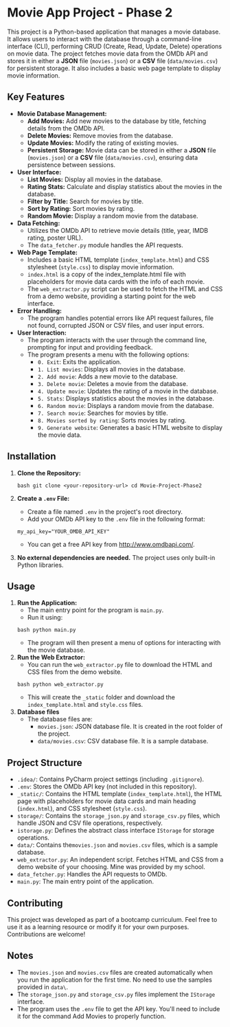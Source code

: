 # Movie App Project - Phase 2

This project is a Python-based application that manages a movie database. It allows users to interact with the database through a command-line interface (CLI), performing CRUD (Create, Read, Update, Delete) operations on movie data. The project fetches movie data from the OMDb API and stores it in either a **JSON** file (`movies.json`) or a **CSV** file (`data/movies.csv`) for persistent storage. It also includes a basic web page template to display movie information.

## Key Features

*   **Movie Database Management:**
    *   **Add Movies:** Add new movies to the database by title, fetching details from the OMDb API.
    *   **Delete Movies:** Remove movies from the database.
    *   **Update Movies:** Modify the rating of existing movies.
    *   **Persistent Storage:** Movie data can be stored in either a **JSON** file (`movies.json`) or a **CSV** file (`data/movies.csv`), ensuring data persistence between sessions.
*   **User Interface:**
    *   **List Movies:** Display all movies in the database.
    *   **Rating Stats:** Calculate and display statistics about the movies in the database.
    *   **Filter by Title:** Search for movies by title.
    *   **Sort by Rating:** Sort movies by rating.
    *   **Random Movie:** Display a random movie from the database.
*   **Data Fetching:**
    *   Utilizes the OMDb API to retrieve movie details (title, year, IMDB rating, poster URL).
    *   The `data_fetcher.py` module handles the API requests.
*   **Web Page Template:**
    *   Includes a basic HTML template (`index_template.html`) and CSS stylesheet (`style.css`) to display movie information.
    *   `index.html` is a copy of the index_template.html file with placeholders for movie data cards with the info of each movie.
    *   The `web_extractor.py` script can be used to fetch the HTML and CSS from a demo website, providing a starting point for the web interface.
*   **Error Handling:**
    *   The program handles potential errors like API request failures, file not found, corrupted JSON or CSV files, and user input errors.
*   **User Interaction:**
    *   The program interacts with the user through the command line, prompting for input and providing feedback.
    *   The program presents a menu with the following options:
        *   `0. Exit`: Exits the application.
        *   `1. List movies`: Displays all movies in the database.
        *   `2. Add movie`: Adds a new movie to the database.
        *   `3. Delete movie`: Deletes a movie from the database.
        *   `4. Update movie`: Updates the rating of a movie in the database.
        *   `5. Stats`: Displays statistics about the movies in the database.
        *   `6. Random movie`: Displays a random movie from the database.
        *   `7. Search movie`: Searches for movies by title.
        *   `8. Movies sorted by rating`: Sorts movies by rating.
        *   `9. Generate website`: Generates a basic HTML website to display the movie data.

## Installation

1.  **Clone the Repository:**
    ```
    bash git clone <your-repository-url> cd Movie-Project-Phase2
    ```
2. **Create a `.env` File:**
    *   Create a file named `.env` in the project's root directory.
    *   Add your OMDb API key to the `.env` file in the following format:
    ```
    my_api_key="YOUR_OMDB_API_KEY" 
    ```
    *   You can get a free API key from http://www.omdbapi.com/.

3.  **No external dependencies are needed.** The project uses only built-in Python libraries.

## Usage

1.  **Run the Application:**
    *   The main entry point for the program is `main.py`.
    *   Run it using:
    ```
    bash python main.py
    ```
    *   The program will then present a menu of options for interacting with the movie database.
2.  **Run the Web Extractor:**
    *   You can run the `web_extractor.py` file to download the HTML and CSS files from the demo website.
    ```
    bash python web_extractor.py
    ```
    *   This will create the `_static` folder and download the `index_template.html` and `style.css` files.
3.  **Database files**
    *   The database files are:
        *   `movies.json`: JSON database file. It is created in the root folder of the project.
        *   `data/movies.csv`: CSV database file. It is a sample database.

## Project Structure

*   `.idea/`: Contains PyCharm project settings (including `.gitignore`).
*   `.env`: Stores the OMDb API key (not included in this repository).
*   `_static/`: Contains the HTML template (`index_template.html`), the HTML page with placeholders for movie data cards and main heading (`index.html`), and CSS stylesheet (`style.css`).
*   `storage/`: Contains the `storage_json.py` and `storage_csv.py` files, which handle JSON and CSV file operations, respectively.
*   `istorage.py`: Defines the abstract class interface `IStorage` for storage operations.
*   `data/`: Contains the`movies.json` and `movies.csv` files, which is a sample database.
*   `web_extractor.py`: An independent script. Fetches HTML and CSS from a demo website of your choosing. Mine was provided by my school.
*   `data_fetcher.py`: Handles the API requests to OMDb.
*   `main.py`: The main entry point of the application.

## Contributing

This project was developed as part of a bootcamp curriculum. Feel free to use it as a learning resource or modify it for your own purposes. Contributions are welcome!

## Notes

*   The `movies.json` and `movies.csv` files are created automatically when you run the application for the first time. No need to use the samples provided in `data\`.
*   The `storage_json.py` and `storage_csv.py` files implement the `IStorage` interface.
*   The program uses the `.env` file to get the API key. You'll need to include it for the command Add Movies to properly function.

